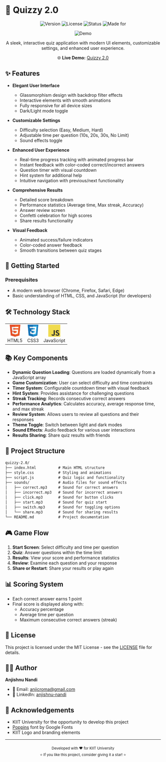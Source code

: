 # 🧠 Quizzy 2.0

<div align="center">
  
  ![Version](https://img.shields.io/badge/version-2.0-blue)
  ![License](https://img.shields.io/badge/license-MIT-green)
  ![Status](https://img.shields.io/badge/status-active-brightgreen)
  ![Made for](https://img.shields.io/badge/made%20for-KIIT%20University-orange)
  
  <img src="https://raw.githubusercontent.com/gist/patevs/b007a0e98fb216438d4cbf559fac4166/raw/88f20c9d749d756be63f22b09f3c4ac570bc5101/terminal.gif" alt="Demo" width="600" />

  <p>A sleek, interactive quiz application with modern UI elements, customizable settings, and enhanced user experience.</p>

  🌐 **Live Demo:** [Quizzy 2.0](https://quizzy-dusky.vercel.app/)
</div>


## ✨ Features

- **Elegant User Interface** 
  - Glassmorphism design with backdrop filter effects
  - Interactive elements with smooth animations
  - Fully responsive for all device sizes
  - Dark/Light mode toggle

- **Customizable Settings**
  - Difficulty selection (Easy, Medium, Hard)
  - Adjustable time per question (10s, 20s, 30s, No Limit)
  - Sound effects toggle

- **Enhanced User Experience**
  - Real-time progress tracking with animated progress bar
  - Instant feedback with color-coded correct/incorrect answers
  - Question timer with visual countdown
  - Hint system for additional help
  - Intuitive navigation with previous/next functionality

- **Comprehensive Results**
  - Detailed score breakdown
  - Performance statistics (Average time, Max streak, Accuracy)
  - Answer review screen
  - Confetti celebration for high scores
  - Share results functionality

- **Visual Feedback**
  - Animated success/failure indicators
  - Color-coded answer feedback
  - Smooth transitions between quiz stages


## 🚀 Getting Started

### Prerequisites

- A modern web browser (Chrome, Firefox, Safari, Edge)
- Basic understanding of HTML, CSS, and JavaScript (for developers)


## 🛠️ Technology Stack

<div align="center">
  <table>
    <tr>
      <td align="center">
        <img src="https://raw.githubusercontent.com/devicons/devicon/master/icons/html5/html5-original.svg" width="40" height="40" alt="HTML5" />
        <br>HTML5
      </td>
      <td align="center">
        <img src="https://raw.githubusercontent.com/devicons/devicon/master/icons/css3/css3-original.svg" width="40" height="40" alt="CSS3" />
        <br>CSS3
      </td>
      <td align="center">
        <img src="https://raw.githubusercontent.com/devicons/devicon/master/icons/javascript/javascript-original.svg" width="40" height="40" alt="JavaScript" />
        <br>JavaScript
      </td>
    </tr>
  </table>
</div>


## 📚 Key Components

- **Dynamic Question Loading**: Questions are loaded dynamically from a JavaScript array
- **Game Customization**: User can select difficulty and time constraints
- **Timer System**: Configurable countdown timer with visual feedback
- **Hint System**: Provides assistance for challenging questions
- **Streak Tracking**: Records consecutive correct answers
- **Performance Analytics**: Calculates accuracy, average response time, and max streak
- **Review System**: Allows users to review all questions and their responses
- **Theme Toggle**: Switch between light and dark modes
- **Sound Effects**: Audio feedback for various user interactions
- **Results Sharing**: Share quiz results with friends


## 🧩 Project Structure

```
quizzy-2.0/
├── index.html          # Main HTML structure
├── style.css           # Styling and animations
├── script.js           # Quiz logic and functionality
├── sounds/             # Audio files for sound effects
│   ├── correct.mp3     # Sound for correct answers
│   ├── incorrect.mp3   # Sound for incorrect answers
│   ├── click.mp3       # Sound for button clicks
│   ├── start.mp3       # Sound for quiz start
│   ├── switch.mp3      # Sound for toggling options
│   └── share.mp3       # Sound for sharing results
└── README.md           # Project documentation
```


## 🎮 Game Flow

1. **Start Screen**: Select difficulty and time per question
2. **Quiz**: Answer questions within the time limit
3. **Results**: View your score and performance statistics
4. **Review**: Examine each question and your response
5. **Share or Restart**: Share your results or play again


## 📊 Scoring System

- Each correct answer earns 1 point
- Final score is displayed along with:
  - Accuracy percentage
  - Average time per question
  - Maximum consecutive correct answers (streak)


## 📝 License

This project is licensed under the MIT License - see the [LICENSE](LICENSE) file for details.


## 👨‍💻 Author

**Anjishnu Nandi**

- 📧 Email: anjicroma@gmail.com
- 🔗 LinkedIn: [anjishnu-nandi](https://www.linkedin.com/in/anjishnu-nandi/)


## 🙏 Acknowledgements

- KIIT University for the opportunity to develop this project
- [Poppins](https://fonts.google.com/specimen/Poppins) font by Google Fonts
- KIIT Logo and branding elements

---

<div align="center">
  <sub>Developed with ❤️ for KIIT University</sub>
  <br>
  <sub>⭐ If you like this project, consider giving it a star! ⭐</sub>
</div>
